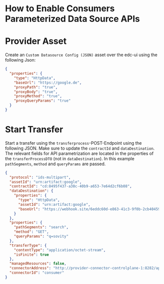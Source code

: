 How to Enable Consumers Parameterized Data Source APIs
========

Provider Asset
========
Create an `Custom Datasource Config (JSON)` asset over the edc-ui using the following Json:
```json
{
  "properties": {
    "type": "HttpData",
    "baseUrl": "https://google.de",
    "proxyPath": "true",
    "proxyBody": "true",
    "proxyMethod": "true",
    "proxyQueryParams": "true"
  }
}
```

Start Transfer
========
Start a transfer using the `transferprocess`-POST-Endpoint using the following JSON.
Make sure to update the `contractId` and `dataDestination`.
The relevant fields for API parametrization are located in the properties of the `transferProcessDTO` (not in `dataDestination`).
In this example `pathSegments`, `method` and `queryParams` are passed.
```json
{
  "protocol": "ids-multipart",
  "assetId": "urn:artifact:google",
  "contractId": "cd:8495f437-a38c-40b9-a653-7e64d2cf6b08",
  "dataDestination": {
    "properties": {
      "type": "HttpData",
      "assetId": "urn:artifact:google",
      "baseUrl": "https://webhook.site/6eddc60d-e863-41c3-9f0b-2cb4045977a5"
    }
  },
  "properties": {
    "pathSegments": "search",
    "method": "GET",
    "queryParams": "q=sovity"
  },
  "transferType": {
    "contentType": "application/octet-stream",
    "isFinite": true
  },
  "managedResources": false,
  "connectorAddress": "http://provider-connector-controlplane-1:8282/api/v1/ids/data",
  "connectorId": "consumer"
}
```
